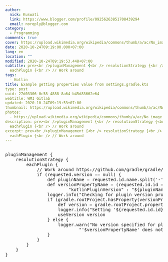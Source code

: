 ```yaml
---
author:
  nick: Kuswati
  link: https://www.blogger.com/profile/09256263851708439294
  email: noreply@blogger.com
category:
  - Programming
comments: true
cover: https://upload.wikimedia.org/wikipedia/commons/thumb/a/ac/No_image_available.svg/2048px-No_image_available.svg.png
date: 2020-10-24T09:19:00.000+07:00
lang: en
location: ""
modified: 2020-10-24T09:19:53.448+07:00
subtitle: pre><br />pluginManagement {<br /> resolutionStrategy {<br />
  eachPlugin {<br /> // Work around
tags:
  - Kotlin
title: Example getting properties value from settings.gradle.kts
type: post
uuid: 27d03306-0c58-4888-8a64-b45d83662e64
webtitle: WMI Gitlab
updated: 2020-10-24T09:19:53+07:00
thumbnail: https://upload.wikimedia.org/wikipedia/commons/thumb/a/ac/No_image_available.svg/2048px-No_image_available.svg.png
photos:
  - https://upload.wikimedia.org/wikipedia/commons/thumb/a/ac/No_image_available.svg/2048px-No_image_available.svg.png
description: pre><br />pluginManagement {<br /> resolutionStrategy {<br />
  eachPlugin {<br /> // Work around
excerpt: pre><br />pluginManagement {<br /> resolutionStrategy {<br />
  eachPlugin {<br /> // Work around
---
```


<pre><br>pluginManagement {<br>    resolutionStrategy {<br>        eachPlugin {<br>            // Work around https://github.com/gradle/gradle/issues/1697.<br>            if (requested.version == null) {<br>                def pluginName = requested.id.name.split('-').collect { it.capitalize() }.join().uncapitalize()<br>                def versionPropertyName = (requested.id.id == 'org.jetbrains.kotlin.jvm') ?<br>                        "kotlinPluginVersion" : "${pluginName}PluginVersion"<br>                logger.info("Checking for plugin version property '$versionPropertyName'.")<br>                if (gradle.rootProject.hasProperty(versionPropertyName)) {<br>                    def version = gradle.rootProject.properties[versionPropertyName]<br>                    logger.info("Setting '${requested.id.id}' plugin version to $version.")<br>                    useVersion version<br>                } else {<br>                    logger.warn("No version specified for plugin '${requested.id.id}' and property " +<br>                            "'$versionPropertyName' does not exist.")<br>                }<br>            }<br>        }<br>    }<br>}<br></pre>